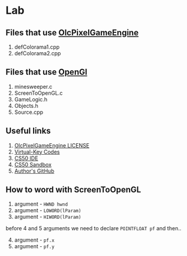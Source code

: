 # Lab

## Files that use [OlcPixelGameEngine](https://github.com/OneLoneCoder/olcPixelGameEngine)
1. defColorama1.cpp
2. defColorama2.cpp

## Files that use [OpenGl](https://www.opengl.org/)
1. minesweeper.c
2. ScreenToOpenGL.c
3. GameLogic.h
4. Objects.h
5. Source.cpp

## Useful links
1. [OlcPixelGameEngine LICENSE](https://github.com/OneLoneCoder/olcPixelGameEngine/blob/master/LICENCE.md)
2. [Virtual-Key Codes](https://docs.microsoft.com/en-us/windows/win32/inputdev/virtual-key-codes)
3. [CS50 IDE](http://ide.cs50.io/)
4. [CS50 Sandbox](http://sandbox.cs50.io/)
5. [Author's GitHub](https://github.com/defini7)

## How to word with ScreenToOpenGL
1. argument - `HWND hwnd`
2. argument - `LOWORD(lParam)`
3. argument - `HIWORD(lParam)`

before 4 and 5 arguments we need to declare `POINTFLOAT pf`
and then..

4. argument - `pf.x`
5. argument - `pf.y`
